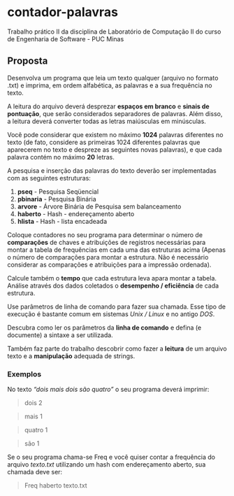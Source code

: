 # contador-palavras
Trabalho prático II da disciplina de Laboratório de Computação II do curso de Engenharia de Software - PUC Minas

## Proposta
Desenvolva um programa que leia um texto qualquer (arquivo no formato .txt) e imprima, em ordem alfabética, as palavras e a sua frequência no texto.

A leitura do arquivo deverá desprezar **espaços em branco** e **sinais de pontuação**, que serão considerados separadores de palavras. Além disso, a leitura deverá converter todas as letras maiúsculas em minúsculas. 

Você pode considerar que existem no máximo **1024** palavras diferentes no texto (de fato, considere as primeiras 1024 diferentes palavras que aparecerem no texto e despreze as seguintes novas palavras), e que cada palavra contém no máximo **20** letras.

A pesquisa e inserção das palavras do texto deverão ser implementadas com as seguintes estruturas:

 1.  **pseq** - Pesquisa Seqüencial
 2.  **pbinaria** - Pesquisa Binária
 3.  **arvore** - Árvore Binária de Pesquisa sem balanceamento
 4.  **haberto** - Hash - endereçamento aberto
 5.  **hlista** - Hash - lista encadeada

Coloque contadores no seu programa para determinar o número de **comparações** de chaves e atribuições de registros necessárias para montar a tabela de frequências em cada uma das estruturas acima (Apenas o número de comparações para montar a estrutura. Não é necessário considerar as comparações e atribuições para a impressão ordenada). 

Calcule também o **tempo** que cada estrutura leva apara montar a tabela. Análise através dos dados coletados o **desempenho / eficiência** de cada estrutura.

Use parâmetros de linha de comando para fazer sua chamada. Esse tipo de execução é bastante comum em sistemas *Unix / Linux* e no antigo *DOS*. 

Descubra como ler os parâmetros da **linha de comando** e defina (e documente) a sintaxe a ser utilizada.

Também faz parte do trabalho descobrir como fazer a **leitura** de um arquivo texto e a **manipulação** adequada de strings.

### Exemplos
No texto *“dois mais dois são quatro”* o seu programa deverá imprimir:

> dois 2

> mais 1

> quatro 1

> são 1

Se o seu programa chama-se Freq e você quiser contar a frequência do arquivo *texto.txt* utilizando um hash com endereçamento aberto, sua chamada deve ser:
>Freq haberto texto.txt 


